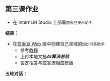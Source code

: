 ## 第三课作业
* 在 InternLM Studio 上部署`茴香豆技术助手`

  
**结果：**

* 在[茴香豆 Web](https://openxlab.org.cn/apps/detail/tpoisonooo/huixiangdou-web) 版中创建自己领域的`知识问答助手`
  * 参考[教程](https://www.bilibili.com/video/BV1S2421N7mn/)
  * 上传本地文档***AI算法总结***
  * 设定拒答与应答流相应模版

**五轮对话：**


